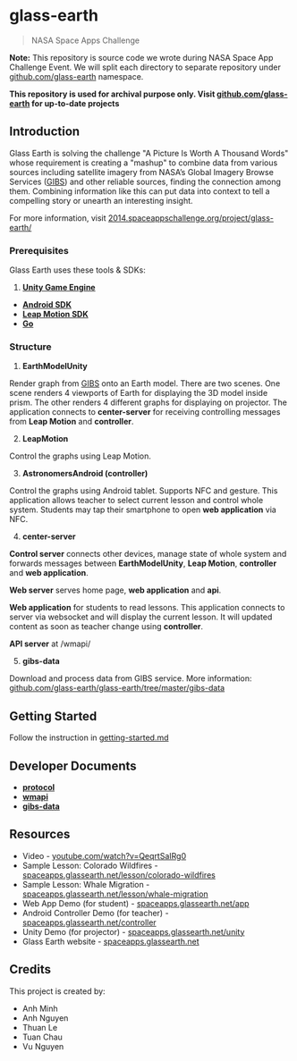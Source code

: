 glass-earth
===========

> NASA Space Apps Challenge

**Note:** This repository is source code we wrote during NASA Space App Challenge Event. We will split each directory to separate repository under [github.com/glass-earth](http://github.com/glass-earth) namespace.

**This repository is used for archival purpose only. Visit [github.com/glass-earth](http://github.com/glass-earth) for up-to-date projects**

## Introduction

Glass Earth is solving the challenge "A Picture Is Worth A Thousand Words" whose requirement is creating a "mashup" to combine data from various sources including satellite imagery from NASA’s Global Imagery Browse Services ([GIBS](https://wiki.earthdata.nasa.gov/display/GIBS/GIBS+Available+Imagery+Products)) and other reliable sources, finding the connection among them. Combining information like this can put data into context to tell a compelling story or unearth an interesting insight.

For more information, visit [2014.spaceappschallenge.org/project/glass-earth/](https://2014.spaceappschallenge.org/project/glass-earth/)

### Prerequisites

Glass Earth uses these tools & SDKs:

1. **[Unity Game Engine](https://unity3d.com/)**
* **[Android SDK](http://developer.android.com/sdk)**
* **[Leap Motion SDK](https://www.leapmotion.com/developers)**
* **[Go](http://golang.org)**

### Structure

1. **EarthModelUnity**

  Render graph from [GIBS](https://wiki.earthdata.nasa.gov/display/GIBS/GIBS+Available+Imagery+Products) onto an Earth model. There are two scenes. One scene renders 4 viewports of Earth for displaying the 3D model inside prism. The other renders 4 different graphs for displaying on projector. The application connects to **center-server** for receiving controlling messages from **Leap Motion** and **controller**.

2. **LeapMotion**

  Control the graphs using Leap Motion.

3. **AstronomersAndroid (controller)**

  Control the graphs using Android tablet. Supports NFC and gesture. This application allows teacher to select current lesson and control whole system. Students may tap their smartphone to open **web application** via NFC.

4. **center-server**

  **Control server** connects other devices, manage state of whole system and forwards messages between **EarthModelUnity**, **Leap Motion**, **controller** and **web application**.

  **Web server** serves home page, **web application** and **api**.

  **Web application** for students to read lessons. This application connects to server via websocket and will display the current lesson. It will updated content as soon as teacher change using **controller**.

  **API server** at /wmapi/

5. **gibs-data**

  Download and process data from GIBS service. More information: [github.com/glass-earth/glass-earth/tree/master/gibs-data](https://github.com/glass-earth/glass-earth/tree/master/gibs-data)

## Getting Started

Follow the instruction in [getting-started.md](https://github.com/glass-earth/glass-earth/blob/master/getting-started.md)

## Developer Documents

* **[protocol](https://github.com/glass-earth/glass-earth/blob/master/protocol.md)**
* **[wmapi](https://github.com/glass-earth/glass-earth/blob/master/wmapi.md)**
* **[gibs-data](https://github.com/glass-earth/glass-earth/tree/master/gibs-data)**

## Resources

* Video - [youtube.com/watch?v=QeqrtSaIRg0](https://www.youtube.com/watch?v=QeqrtSaIRg0)
* Sample Lesson: Colorado Wildfires - [spaceapps.glassearth.net/lesson/colorado-wildfires](http://spaceapps.glassearth.net/lesson/colorado-wildfires)
* Sample Lesson: Whale Migration - [spaceapps.glassearth.net/lesson/whale-migration](http://spaceapps.glassearth.net/lesson/whale-migration)
* Web App Demo (for student) - [spaceapps.glassearth.net/app](http://spaceapps.glassearth.net/app)
* Android Controller Demo (for teacher) - [spaceapps.glassearth.net/controller](http://spaceapps.glassearth.net/controller)
* Unity Demo (for projector) - [spaceapps.glassearth.net/unity](http://spaceapps.glassearth.net/unity)
* Glass Earth website - [spaceapps.glassearth.net](http://spaceapps.glassearth.net/)

## Credits

This project is created by:

* Anh Minh
* Anh Nguyen
* Thuan Le
* Tuan Chau
* Vu Nguyen
